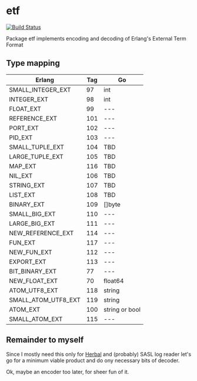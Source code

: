 # etf
[![Build Status](https://travis-ci.com/eiri/etf.svg?branch=master)](https://travis-ci.com/eiri/etf)

Package etf implements encoding and decoding of Erlang's External Term Format

## Type mapping

Erlang              | Tag | Go
------------------- | --- | -------
SMALL_INTEGER_EXT   |  97 | int
INTEGER_EXT         |  98 | int
FLOAT_EXT           |  99 | ---
REFERENCE_EXT       | 101 | ---
PORT_EXT            | 102 | ---
PID_EXT             | 103 | ---
SMALL_TUPLE_EXT     | 104 | TBD
LARGE_TUPLE_EXT     | 105 | TBD
MAP_EXT             | 116 | TBD
NIL_EXT             | 106 | TBD
STRING_EXT          | 107 | TBD
LIST_EXT            | 108 | TBD
BINARY_EXT          | 109 | []byte
SMALL_BIG_EXT       | 110 | ---
LARGE_BIG_EXT       | 111 | ---
NEW_REFERENCE_EXT   | 114 | ---
FUN_EXT             | 117 | ---
NEW_FUN_EXT         | 112 | ---
EXPORT_EXT          | 113 | ---
BIT_BINARY_EXT      |  77 | ---
NEW_FLOAT_EXT       |  70 | float64
ATOM_UTF8_EXT       | 118 | string
SMALL_ATOM_UTF8_EXT | 119 | string
ATOM_EXT            | 100 | string or bool
SMALL_ATOM_EXT      | 115 | ---

## Remainder to myself

Since I mostly need this only for [Herbal](https://github.com/eiri/herbal)
and (probably) SASL log reader let's go for a minimum viable product
and do ony necessary bits of decoder.

Ok, maybe an encoder too later, for sheer fun of it.
